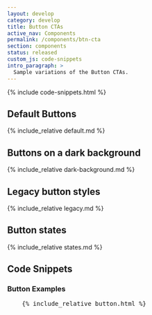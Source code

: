 ```yaml
---
layout: develop
category: develop
title: Button CTAs
active_nav: Components
permalink: /components/btn-cta
section: components
status: released
custom_js: code-snippets
intro_paragraph: >
  Sample variations of the Button CTAs.
---
```


{% include code-snippets.html %}

## Default Buttons
{% include_relative default.md %}

## Buttons on a dark background
{% include_relative dark-background.md %}

## Legacy button styles
{% include_relative legacy.md %}

## Button states
{% include_relative states.md %}

<h2 id="code">Code Snippets</h2>

### Button Examples
<div
  class="codepen"
  data-prefill='{
    "tags": ["html", "css", "Red Hat Developer Program", "Red Hat Developer Design Manual"],
    "stylesheets": "https://developers.redhat.com/themes/custom/rhdp2/rhd-frontend/dist/css/rhd.css",
    "scripts": "https://kit.fontawesome.com/79419145d2.js"
  }'
  data-height="400"
  data-theme-id="1"
  data-default-tab="html,result"
  data-editable="true"
>
  <pre data-lang="html">
    {% include_relative button.html %}
  </pre>
</div>
<script async src="https://static.codepen.io/assets/embed/ei.js"></script>
